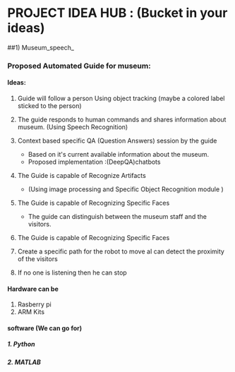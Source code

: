 # PROJECT IDEA HUB : (Bucket in your ideas)


##1) Museum_speech_
### Proposed Automated Guide for museum:
     
      
#### Ideas:
  1. Guide will follow a person Using object tracking (maybe a colored label sticked to the person)
  2. The guide responds to human commands and shares information about museum. (Using Speech Recognition)
  3. Context based specific QA (Question Answers) session by the guide
     - Based on it's current available information about the museum.
     - Proposed implementation :(DeepQA)chatbots

  4. The Guide is capable of Recognize Artifacts
     - (Using image processing and Specific Object Recognition module )

  5. The Guide is capable of Recognizing Specific Faces
     - The guide can distinguish between the museum staff and the visitors.
  6. The Guide is capable of Recognizing Specific Faces 
  
  7. Create a specific path for the robot to move  aI can detect the proximity of the visitors

  8. If no one is listening then he can stop


 #### Hardware can be 
  1. Rasberry pi
  2. ARM Kits 
   
  
 #### software (We can go for)
  ##### 1. Python
  
  ##### 2. MATLAB
  
  
  
  
